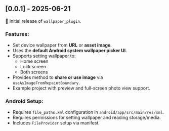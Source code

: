 ## [0.0.1] - 2025-06-21

🎉 Initial release of `wallpaper_plugin`.

### Features:
- Set device wallpaper from **URL** or **asset image**.
- Uses the **default Android system wallpaper picker UI**.
- Supports setting wallpaper to:
  - Home screen
  - Lock screen
  - Both screens
- Provides method to **share or use image** via `useAsImageFromRepaintBoundary`.
- Example project with preview and full-screen photo view support.

### Android Setup:
- Requires `file_paths.xml` configuration in `android/app/src/main/res/xml`.
- Requires permissions for setting wallpaper and reading storage/media.
- Includes `FileProvider` setup via manifest.
